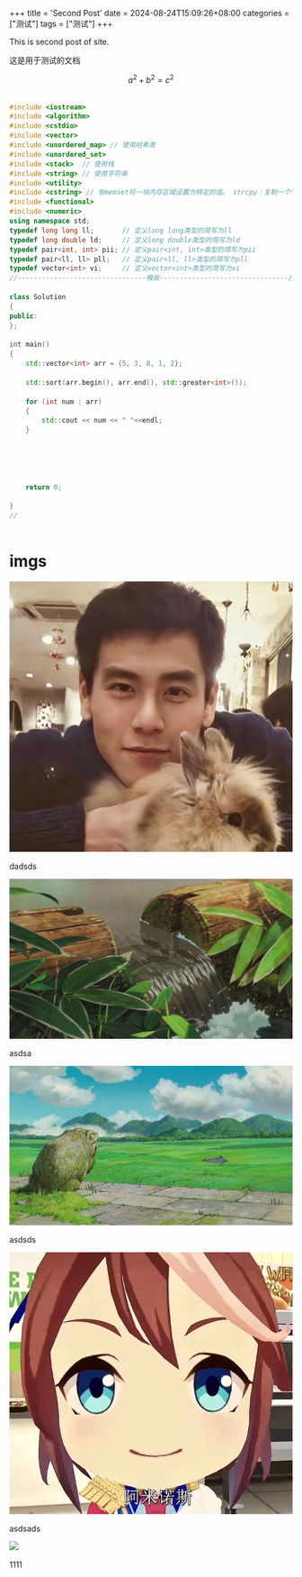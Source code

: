 +++
title = 'Second Post'
date = 2024-08-24T15:09:26+08:00
categories = ["测试"]
tags = ["测试"]
+++

This is second post of site.

这是用于测试的文档 


<div>

$$
a^2 + b^2 = c^2
$$

<div>


```cpp

#include <iostream>
#include <algorithm>
#include <cstdio>
#include <vector>
#include <unordered_map> // 使用哈希表
#include <unordered_set>
#include <stack>  // 使用栈
#include <string> // 使用字符串
#include <utility>
#include <cstring> // 有memset将一块内存区域设置为特定的值。 strcpy：复制一个字符串。strcat：连接两个字符串。strlen：获取字符串的长度。strcmp：比较两个字符串。
#include <functional>
#include <numeric>
using namespace std;
typedef long long ll;       // 定义long long类型的简写为ll
typedef long double ld;     // 定义long double类型的简写为ld
typedef pair<int, int> pii; // 定义pair<int, int>类型的简写为pii
typedef pair<ll, ll> pll;   // 定义pair<ll, ll>类型的简写为pll
typedef vector<int> vi;     // 定义vector<int>类型的简写为vi
//--------------------------------模板--------------------------------//

class Solution
{
public:
};

int main()
{
    std::vector<int> arr = {5, 3, 8, 1, 2};

    std::sort(arr.begin(), arr.end(), std::greater<int>());

    for (int num : arr)
    {
        std::cout << num << " "<<endl;
    }



    

    return 0;
    
}
//



```







# imgs







![](../imgs/微信图片_20240623102714.jpg)

dadsds

![](../imgs/F2fv3zFa0AAWUc8.jpg)



asdsa

![](../imgs/FsjJKZeaIAg6b5x.jpg)

asdsds

![](../imgs/微信图片_2024081811450911.jpg)

asdsads

![](../img/微信图片_20240904203023.jpg)

1111

